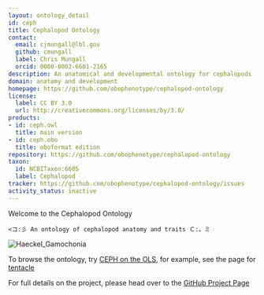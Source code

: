 ```yaml
---
layout: ontology_detail
id: ceph
title: Cephalopod Ontology
contact:
  email: cjmungall@lbl.gov
  github: cmungall
  label: Chris Mungall
  orcid: 0000-0002-6601-2165
description: An anatomical and developmental ontology for cephalopods
domain: anatomy and development
homepage: https://github.com/obophenotype/cephalopod-ontology
license:
  label: CC BY 3.0
  url: http://creativecommons.org/licenses/by/3.0/
products:
- id: ceph.owl
  title: main version
- id: ceph.obo
  title: oboformat edition
repository: https://github.com/obophenotype/cephalopod-ontology
taxon:
  id: NCBITaxon:6605
  label: Cephalopod
tracker: https://github.com/obophenotype/cephalopod-ontology/issues
activity_status: inactive
---
```


Welcome to the Cephalopod Ontology

```
<コ:彡 An ontology of cephalopod anatomy and traits Ｃ:。ミ
```

<img alt="Haeckel_Gamochonia" src="https://upload.wikimedia.org/wikipedia/commons/thumb/3/3f/Haeckel_Gamochonia.jpg/328px-Haeckel_Gamochonia.jpg"/>

To browse the ontology, try [CEPH on the OLS](http://www.ebi.ac.uk/ols/beta/ontologies/ceph), for example, see the page for
[tentacle](http://www.ebi.ac.uk/ols/beta/ontologies/ceph/terms?iri=http%3A%2F%2Fpurl.obolibrary.org%2Fobo%2FCEPH_0000256)

For full details on the project, please head over to the [GitHub Project Page](https://github.com/obophenotype/cephalopod-ontology)
